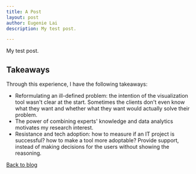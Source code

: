 ```yaml
---
title: A Post
layout: post
author: Eugenie Lai
description: My test post.

---
```


My test post.

## Takeaways

Through this experience, I have the following takeaways:
* Reformulating an ill-defined problem: the intention of the visualization tool wasn't clear at the start. Sometimes the clients don't even know what they want and whether what they want would actually solve their problem. 
* The power of combining experts' knowledge and data analytics motivates my research interest.
* Resistance and tech adoption: how to measure if an IT project is successful? how to make a tool more adoptable? Provide support, instead of making decisions for the users without showing the reasoning.

[Back to blog](../blog.html)
